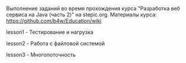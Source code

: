 Выполнение заданий во время прохождения курса "Разработка веб сервиса на Java (часть 2)" на stepic.org.
Материалы курса: https://github.com/b4w/Education/wiki

lesson1 - Тестирование и нагрузка

lesson2 - Работа с файловой системой

lesson3 - Многопоточность
